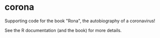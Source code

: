 # corona
Supporting code for the book "Rona", the autobiography of a coronavirus!

See the R documentation (and the book) for more details.
